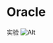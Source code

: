 # Oracle
实验
![Alt](https://github.com/fangqi201610414409/Oracle/blob/master/test1/%E6%9F%A5%E8%AF%A21.1.png)
